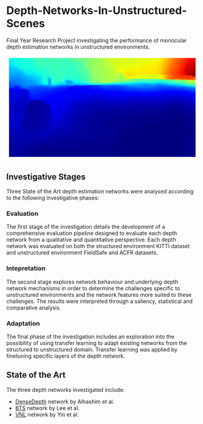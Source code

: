 # Depth-Networks-In-Unstructured-Scenes
Final Year Research Project investigating the performance of monocular depth estimation networks in unstructured environments.


![Depth Estimation in Unstructured, Natural Scenes](alhashim_fieldsafe_1.png?raw=true "Depth Estimation in Unstructured, Natural Scenes")


## Investigative Stages
Three State of the Art depth estimation networks were analysed according to the following investigative phases:


### Evaluation
The first stage of the investigation details the development of a comprehensive evaluation pipeline designed to evaluate each depth network from a qualitative and quantitative perspective. Each depth network was evaluated on both the structured environment KITTI dataset and unstructured environment FieldSafe and ACFR datasets.

### Intepretation
The second stage explores network behaviour and underlying depth network mechanisms in order to determine the challenges specific to unstructured environments and the network features more suited to these challenges. The results were interpreted through a saliency, statistical and comparative analysis.

### Adaptation
The final phase of the investigation includes an exploration into the possibility of using transfer learning to adapt existing networks from the structured to unstructured domain. Transfer learning was applied by finetuning specific layers of the depth network.



## State of the Art
The three depth networks investigated include:

- [DenseDepth](https://github.com/ialhashim/DenseDepth) network by Alhashim et al. 
- [BTS](https://github.com/cogaplex-bts/bts/tree/master/pytorch) network by Lee et al. 
- [VNL](https://github.com/YvanYin/VNL_Monocular_Depth_Prediction) network by Yin et al. 